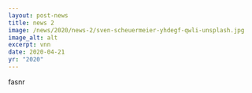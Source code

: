 ```yaml
---
layout: post-news
title: news 2
image: /news/2020/news-2/sven-scheuermeier-yhdegf-qwli-unsplash.jpg
image_alt: alt
excerpt: vnn
date: 2020-04-21
yr: "2020"
---
```

fasnr